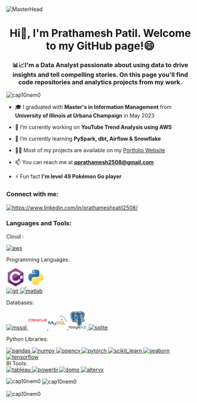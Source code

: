 ![MasterHead](https://marketing.illinois.edu/wp-content/uploads/2021/09/logo-internal-collaboration-1024x423.png)
<h1 align="center">Hi👋, I'm Prathamesh Patil. Welcome to my GitHub page!😄</h1>
<h3 align="center">📊📈I'm a Data Analyst passionate about using data to drive insights and tell compelling stories. On this page you'll find code repositories and analytics projects from my work. </h3>

<p align="left"> <img src="https://komarev.com/ghpvc/?username=cap10nem0&label=Profile%20views&color=0e75b6&style=flat" alt="cap10nem0" /> </p>

- 🎓 I graduated with **Master's in Information Management** from **University of Illinois at Urbana Champaign** in May 2023

- 🔭 I’m currently working on **YouTube Trend Analysis using AWS**

- 🌱 I’m currently learning **PySpark, dbt, Airflow & Snowflake**

- 👨‍💻 Most of my projects are available on my [Portfolio Website](https://pprathamesh2508.carrd.co/)

- 📫 You can reach me at **pprathamesh2508@gmail.com**

- ⚡ Fun fact **I'm level 49 Pokémon Go player**

<h3 align="left">Connect with me:</h3>
<p align="left">
	<a href="https://linkedin.com/in/https://www.linkedin.com/in/prathameshpatil2508/"
	   target="blank">
		<img align="center"
		     src="https://raw.githubusercontent.com/rahuldkjain/github-profile-readme-generator/master/src/images/icons/Social/linked-in-alt.svg"
		     alt="https://www.linkedin.com/in/prathameshpatil2508/"
		     height="50"
		     width="50"/>
	</a>

  
<h3 align="left">Languages and Tools:</h3>

<p align="left">
  Cloud :
  <div>
    <a href="https://aws.amazon.com" target="_blank" rel="noreferrer">
      <img src="https://www.svgrepo.com/show/376356/aws.svg" alt="aws" width="50" height="50"/>
    </a>
  </div>
  
  Programming Languages:
  <div>
    <a href="https://www.w3schools.com/cs/" target="_blank" rel="noreferrer">
      <img src="https://raw.githubusercontent.com/devicons/devicon/master/icons/csharp/csharp-original.svg" alt="csharp" width="50" height="50"/>
    </a>
    <a href="https://www.python.org" target="_blank" rel="noreferrer">
      <img src="https://raw.githubusercontent.com/devicons/devicon/master/icons/python/python-original.svg" alt="python" width="50" height="50"/>
    </a>
  </div>

  <div>
    <a href="https://git-scm.com/" target="_blank" rel="noreferrer">
      <img src="https://www.vectorlogo.zone/logos/git-scm/git-scm-icon.svg" alt="git" width="50" height="50"/>
    </a>
    <a href="https://www.mathworks.com/" target="_blank" rel="noreferrer">
      <img src="https://upload.wikimedia.org/wikipedia/commons/2/21/Matlab_Logo.png" alt="matlab" width="50" height="50"/>
    </a>
  </div>
  
  Databases:
  <div>
    <a href="https://www.microsoft.com/en-us/sql-server" target="_blank" rel="noreferrer">
      <img src="https://www.svgrepo.com/show/303229/microsoft-sql-server-logo.svg" alt="mssql" width="50" height="50"/>
    </a>
    <a href="https://www.oracle.com/" target="_blank" rel="noreferrer">
      <img src="https://raw.githubusercontent.com/devicons/devicon/master/icons/oracle/oracle-original.svg" alt="oracle" width="50" height="50"/>
    </a>
    <a href="https://www.mysql.com/" target="_blank" rel="noreferrer">
      <img src="https://raw.githubusercontent.com/devicons/devicon/master/icons/mysql/mysql-original-wordmark.svg" alt="mysql" width="50" height="50"/>
    </a>
    <a href="https://www.postgresql.org" target="_blank" rel="noreferrer">
      <img src="https://raw.githubusercontent.com/devicons/devicon/master/icons/postgresql/postgresql-original-wordmark.svg" alt="postgresql" width="50" height="50"/>
    </a>
    <a href="https://www.sqlite.org/" target="_blank" rel="noreferrer">
      <img src="https://www.vectorlogo.zone/logos/sqlite/sqlite-icon.svg" alt="sqlite" width="50" height="50"/>
    </a>
  </div>
  
  Python Libraries:
  <div>
    <a href="https://pandas.pydata.org/" target="_blank" rel="noreferrer">
      <img src="https://upload.wikimedia.org/wikipedia/commons/2/22/Pandas_mark.svg" alt="pandas" width="50" height="50"/>
    </a>
    <a href="https://numpy.org/" target="_blank" rel="noreferrer">
      <img src="https://upload.wikimedia.org/wikipedia/commons/3/31/NumPy_logo_2020.svg" alt="numpy" width="50" height="50"/>
    </a>
    <a href="https://opencv.org/" target="_blank" rel="noreferrer">
      <img src="https://www.vectorlogo.zone/logos/opencv/opencv-icon.svg" alt="opencv" width="50" height="50"/>
    </a>
    <a href="https://pytorch.org/" target="_blank" rel="noreferrer">
      <img src="https://www.vectorlogo.zone/logos/pytorch/pytorch-icon.svg" alt="pytorch" width="50" height="50"/>
    </a>
    <a href="https://scikit-learn.org/" target="_blank" rel="noreferrer">
      <img src="https://upload.wikimedia.org/wikipedia/commons/0/05/Scikit_learn_logo_small.svg" alt="scikit_learn" width="50" height="50"/>
    </a>
    <a href="https://seaborn.pydata.org/" target="_blank" rel="noreferrer">
      <img src="https://seaborn.pydata.org/_images/logo-mark-lightbg.svg" alt="seaborn" width="50" height="50"/>
    </a>
    <a href="https://www.tensorflow.org" target="_blank" rel="noreferrer">
      <img src="https://www.vectorlogo.zone/logos/tensorflow/tensorflow-icon.svg" alt="tensorflow" width="50" height="50"/>
    </a>
  </div>
  BI Tools:
  <div>
    <a href="https://www.tableau.com/" target="_blank" rel="noreferrer">
      <img src="https://www.svgrepo.com/show/354428/tableau-icon.svg" alt="tableau" width="50" height="50"/>
    </a>
    <a href="https://www.microsoft.com/en-us/power-platform/products/power-bi" target="_blank" rel="noreferrer">
      <img src="https://upload.wikimedia.org/wikipedia/commons/c/cf/New_Power_BI_Logo.svg" alt="powerbi" width="50" height="50"/>
    </a>
    <a href="https://www.domo.com/" target="_blank" rel="noreferrer">
      <img src="https://seekvectorlogo.com/wp-content/uploads/2018/01/domo-vector-logo-small.png" alt="domo" width="50" height="50"/>
    </a>
    <a href="https://www.alteryx.com/" target="_blank" rel="noreferrer">
      <img src="https://upload.wikimedia.org/wikipedia/commons/e/ec/Alteryx_logo.svg" alt="alteryx" width="50" height="50"/>
    </a>
  </div>
</p>

	

<p><img align="left" src="https://github-readme-stats.vercel.app/api/top-langs?username=cap10nem0&show_icons=true&locale=en&layout=compact" alt="cap10nem0" /></p>

<p>&nbsp;<img align="center" src="https://github-readme-stats.vercel.app/api?username=cap10nem0&show_icons=true&locale=en" alt="cap10nem0" /></p>

<p><img align="center" src="https://github-readme-streak-stats.herokuapp.com/?user=cap10nem0&" alt="cap10nem0" /></p>

<!---
Cap10nem0/Cap10nem0 is a ✨ special ✨ repository because its `README.md` (this file) appears on your GitHub profile.
You can click the Preview link to take a look at your changes.
--->
